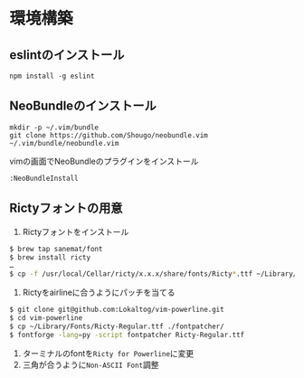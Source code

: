 # 環境構築

## eslintのインストール
```terminal
npm install -g eslint
```

## NeoBundleのインストール
```terminal
mkdir -p ~/.vim/bundle
git clone https://github.com/Shougo/neobundle.vim ~/.vim/bundle/neobundle.vim
```
vimの画面でNeoBundleのプラグインをインストール
```vim
:NeoBundleInstall
```

## Rictyフォントの用意

1. Rictyフォントをインストール

  ```bash
$ brew tap sanemat/font
$ brew install ricty
…
$ cp -f /usr/local/Cellar/ricty/x.x.x/share/fonts/Ricty*.ttf ~/Library/Fonts/
  ```

1. Rictyをairlineに合うようにパッチを当てる

  ```bash
$ git clone git@github.com:Lokaltog/vim-powerline.git
$ cd vim-powerline
$ cp ~/Library/Fonts/Ricty-Regular.ttf ./fontpatcher/
$ fontforge -lang=py -script fontpatcher Ricty-Regular.ttf
  ```

1. ターミナルのfontを`Ricty for Powerline`に変更
1. 三角が合うように`Non-ASCII Font`調整
